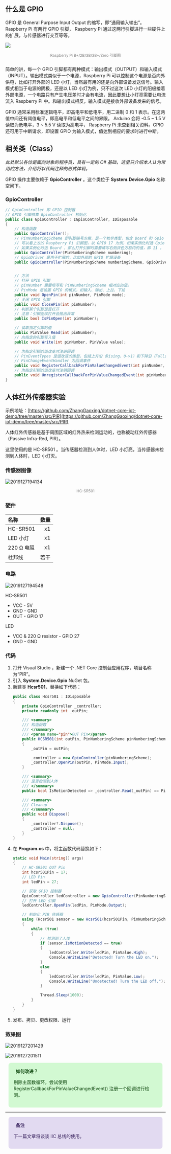 <link href="https://cdn.bootcss.com/font-awesome/4.7.0/css/font-awesome.min.css" rel="stylesheet">

## 什么是 GPIO
GPIO 是 General Purpose Input Output 的缩写，即“通用输入输出”。 Raspberry Pi 有两行 GPIO 引脚， Raspberry Pi 通过这两行引脚进行一些硬件上的扩展，与传感器进行交互等等。

![](https://blogres.zhangyue.xin/2019127/2019127155158.png)
<p style="text-align:center;margin-bottom:25px;color:gray"><small>Raspberry Pi B+/2B/3B/3B+/Zero 引脚图</small></p>

简单的讲，每一个 GPIO 引脚都有两种模式：输出模式（OUTPUT）和输入模式（INPUT）。输出模式类似于一个电源，Raspberry Pi 可以控制这个电源是否向外供电，比如打开外部的 LED 小灯，当然最有用的还是向外部设备发送信号。输入模式相当于电源的阴极，还是以 LED 小灯为例，只不过这次 LED 小灯的阳极接着外部电源，一个电路只有产生电压差时才会有电流，因此要想让小灯亮需要让电流流入 Raspberry Pi 中。和输出模式相反，输入模式是接收外部设备发来的信号。

GPIO 通常采用标准逻辑电平，即高电平和低电平，用二进制 0 和 1 表示。在这两值中间还有阈值电平，即高电平和低电平之间的界限。 Arduino 会将 -0.5 ~ 1.5 V 读取为低电平，3 ~ 5.5 V 读取为高电平， Raspberry Pi 未查到相关资料。GPIO 还可用于中断请求，即设置 GPIO 为输入模式，值达到相应的要求时进行中断。

## 相关类（Class）
_此处默认各位是面向对象的程序员，具有一定的 C# 基础，这里只介绍本人认为常用的方法，介绍将以代码注释的形式体现。_

GPIO 操作主要依赖于 **GpioController**  。这个类位于 **System.Device.Gpio** 名称空间下。

### GpioController
```C#
// GpioController 即 GPIO 控制器
// GPIO 引脚依靠 GpioController 初始化
public class GpioController : IGpioController, IDisposable
{
    // 构造函数
    public GpioController();
    // PinNumberingScheme 即引脚编号方案，是一个枚举类型，包含 Board 和 Gpio 两个值。 
    // 可以看上方的 Raspberry Pi 引脚图，以 GPIO 17 为例，如果实例化时选 Gpio ，那么打开引脚时需要填写 17。
    // 如果实例化时选 Board ，那么打开引脚时需要填写右侧灰色方框内的值，即 11 。
    public GpioController(PinNumberingScheme numbering);
    // GpioDriver 是用于扩展的，比如外部的 GPIO 扩展设备
    public GpioController(PinNumberingScheme numberingScheme, GpioDriver driver);


    // 方法
    // 打开 GPIO 引脚
    // pinNumber 需要填写和 PinNumberingScheme 相对应的值。
    // PinMode 是设置 GPIO 的模式，如输入、输出、上拉、下拉
    public void OpenPin(int pinNumber, PinMode mode);
    // 关闭 GPIO 引脚
    public void ClosePin(int pinNumber);
    // 判断某个引脚是否打开
    // 注意：引脚连续打开会抛出异常
    public bool IsPinOpen(int pinNumber); 

    // 读取指定引脚的值
    public PinValue Read(int pinNumber);
    // 向指定的引脚写入值
    public void Write(int pinNumber, PinValue value);

    // 为指定引脚的值改变时注册回调
    // PinEventTypes 是值改变的类型，包括上升沿（Rising，0->1）和下降沿（Falling，1->0），注意当设置为 None 时不会触发
    // PinChangeEventHandler 为回调事件
    public void RegisterCallbackForPinValueChangedEvent(int pinNumber, PinEventTypes eventTypes, PinChangeEventHandler callback);
    // 为指定引脚的值改变时注销回调
    public void UnregisterCallbackForPinValueChangedEvent(int pinNumber, PinChangeEventHandler callback);
}

```

## 人体红外传感器实验
示例地址：[https://github.com/ZhangGaoxing/dotnet-core-iot-demo/tree/master/src/PIR](https://github.com/ZhangGaoxing/dotnet-core-iot-demo/tree/master/src/PIR)

人体红外传感器是基于周围区域的红外热来检测运动的，也称被动红外传感器（Passive Infra-Red, PIR）。

这里使用的是 HC-SR501 。当传感器检测到人体时，LED 小灯亮，当传感器未检测到人体时，LED 小灯灭。

### 传感器图像
![2019127194134](https://blogres.zhangyue.xin/2019127/2019127194134.jpg)
<p style="text-align:center;margin-bottom:25px;color:gray"><small>HC-SR501</small></p>

### 硬件
|名称|数量|
|:---|---:|
|HC-SR501|x1|
|LED 小灯|x1|
|220 Ω 电阻|x1|
|杜邦线|若干|

### 电路
![2019127194548](https://blogres.zhangyue.xin/2019127/2019127194548.png)

HC-SR501
* VCC - 5V
* GND - GND
* OUT - GPIO 17

LED
* VCC & 220 Ω resistor - GPIO 27
* GND - GND

### 代码
1. 打开 Visual Studio ，新建一个 .NET Core 控制台应用程序，项目名称为“PIR”。
2. 引入 **System.Device.Gpio** NuGet 包。
3. 新建类 **Hcsr501**，替换如下代码：
    ```C#
    public class Hcsr501 : IDisposable
    {
        private GpioController _controller;
        private readonly int _outPin;

        /// <summary>
        /// 构造函数
        /// </summary>
        /// <param name="pin">OUT Pin</param>
        public HCSR501(int outPin, PinNumberingScheme pinNumberingScheme = PinNumberingScheme.Logicalint)
        {
            _outPin = outPin;

            _controller = new GpioController(pinNumberingScheme);
            _controller.OpenPin(outPin, PinMode.Input);
        }

        /// <summary>
        /// 是否检测到人体
        /// </summary>
        public bool IsMotionDetected => _controller.Read(_outPin) == PinValue.High;

        /// <summary>
        /// Cleanup
        /// </summary>
        public void Dispose()
        {
            _controller?.Dispose();
            _controller = null;
        }
    }
    ```
4. 在 **Program.cs** 中，将主函数代码替换如下：
    ```C#
    static void Main(string[] args)
    {
        // HC-SR501 OUT Pin
        int hcsr501Pin = 17;
        // LED Pin
        int ledPin = 27;

        // 获取 GPIO 控制器
        GpioController ledController = new GpioController(PinNumberingScheme.Logical);
        // 打开 LED 引脚
        ledController.OpenPin(ledPin, PinMode.Output);

        // 初始化 PIR 传感器
        using (Hcsr501 sensor = new Hcsr501(hcsr501Pin, PinNumberingScheme.Logical))
        {
            while (true)
            {
                // 检测到了人体
                if (sensor.IsMotionDetected == true)
                {
                    ledController.Write(ledPin, PinValue.High);
                    Console.WriteLine("Detected! Turn the LED on.");
                }
                else
                {
                    ledController.Write(ledPin, PinValue.Low);
                    Console.WriteLine("Undetected! Turn the LED off.");
                }

                Thread.Sleep(1000);
            }
        }
    }
    ```
5. 发布、拷贝、更改权限、运行

### 效果图
![2019127201429](https://blogres.zhangyue.xin/2019127/2019127201429.gif)

![2019127201511](https://blogres.zhangyue.xin/2019127/2019127201511.jpg)

<div style="display: block;position: relative;border-radius: 8px;padding: 1rem;background-color: #d2f9d2;color: #094409;margin: 10px">
    <p style="margin-top:0;font-weight: bold"><i class="fa fa-lightbulb-o" aria-hidden="true"></i>&nbsp;&nbsp;如何改进？</p>
    <p><span>剔除主函数循环，尝试使用 RegisterCallbackForPinValueChangedEvent() 注册一个回调进行检测。</span></p>
</div>

<hr>

<div style="display: block;position: relative;border-radius: 8px;padding: 1rem;background-color: #e2daf1;color: #38225d;margin: 10px">
    <p style="margin-top:0;font-weight: bold"><i class="fa fa-info-circle" aria-hidden="true"></i>&nbsp;&nbsp;备注</p>
    <p><span>下一篇文章将谈谈 IIC 总线的使用。</span></p>
</div>